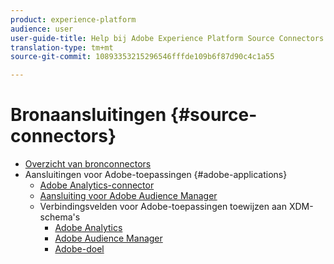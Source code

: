```yaml
---
product: experience-platform
audience: user
user-guide-title: Help bij Adobe Experience Platform Source Connectors
translation-type: tm+mt
source-git-commit: 10893353215296546fffde109b6f87d90c4c1a55

---
```



# Bronaansluitingen {#source-connectors}

- [Overzicht van bronconnectors](home.md)
- Aansluitingen voor Adobe-toepassingen {#adobe-applications}
   - [Adobe Analytics-connector](ui/adobe-applications/analytics.md)
   - [Aansluiting voor Adobe Audience Manager](ui/adobe-applications/audience-manager.md)
   - Verbindingsvelden voor Adobe-toepassingen toewijzen aan XDM-schema&#39;s
      - [Adobe Analytics](ui/adobe-applications/analytics-mapping.md)
      - [Adobe Audience Manager](ui/adobe-applications/audience-manager-mapping.md)
      - [Adobe-doel](ui/adobe-applications/target-mapping.md)